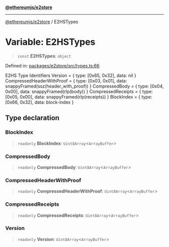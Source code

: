 [**@ethereumjs/e2store**](../README.md)

***

[@ethereumjs/e2store](../README.md) / E2HSTypes

# Variable: E2HSTypes

> `const` **E2HSTypes**: `object`

Defined in: [packages/e2store/src/types.ts:66](https://github.com/ethereumjs/ethereumjs-monorepo/blob/master/packages/e2store/src/types.ts#L66)

E2HS Type Identifiers
Version                     = { type: [0x65, 0x32], data: nil }
CompressedHeaderWithProof   = { type: [0x03, 0x01], data: snappyFramed(ssz(header_with_proof)) }
CompressedBody              = { type: [0x04, 0x00], data: snappyFramed(rlp(body)) }
CompressedReceipts          = { type: [0x05, 0x00], data: snappyFramed(rlp(receipts)) }
BlockIndex                  = { type: [0x66, 0x32], data: block-index }

## Type declaration

### BlockIndex

> `readonly` **BlockIndex**: `Uint8Array`\<`ArrayBuffer`\>

### CompressedBody

> `readonly` **CompressedBody**: `Uint8Array`\<`ArrayBuffer`\>

### CompressedHeaderWithProof

> `readonly` **CompressedHeaderWithProof**: `Uint8Array`\<`ArrayBuffer`\>

### CompressedReceipts

> `readonly` **CompressedReceipts**: `Uint8Array`\<`ArrayBuffer`\>

### Version

> `readonly` **Version**: `Uint8Array`\<`ArrayBuffer`\>
